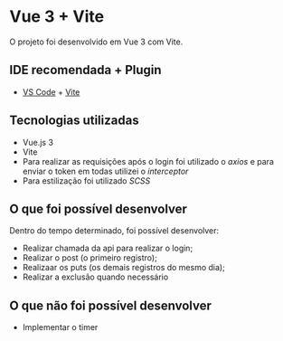 
# Vue 3 + Vite 

O projeto foi desenvolvido em Vue 3 com Vite.

##  IDE recomendada + Plugin

- [VS Code](https://code.visualstudio.com/) + [Vite](https://marketplace.visualstudio.com/items?itemName=antfu.vite)

##  Tecnologias utilizadas
- Vue.js 3
- Vite
- Para realizar as requisições após o login foi utilizado o _axios_ e para enviar o token em todas utilizei o _interceptor_
- Para estilização foi utilizado _SCSS_

## O que foi possível desenvolver
Dentro do tempo determinado, foi possível desenvolver:
- Realizar chamada da api para realizar o login;
- Realizar o post (o primeiro registro);
- Realizaar os puts (os demais registros do  mesmo dia);
- Realizar a exclusão quando necessário

## O que não foi possível desenvolver
- Implementar o timer

